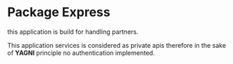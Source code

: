 # Package Express

this application is build for handling partners.

This application services is considered as private apis therefore
in the sake of **YAGNI** principle no authentication implemented.
